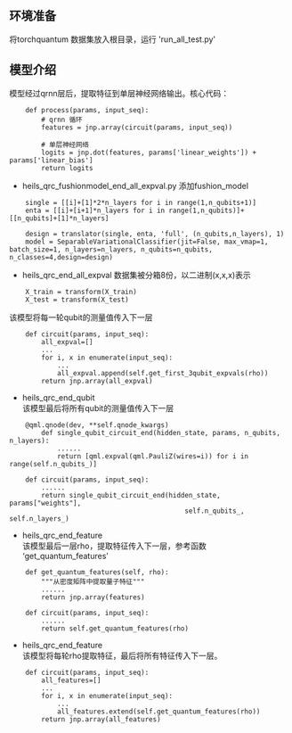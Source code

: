 ## 环境准备
  将torchquantum 数据集放入根目录，运行 'run_all_test.py'

## 模型介绍

  模型经过qrnn层后，提取特征到单层神经网络输出。核心代码： 
```
    def process(params, input_seq):
        # qrnn 循环
        features = jnp.array(circuit(params, input_seq))
        
        # 单层神经网络
        logits = jnp.dot(features, params['linear_weights']) + params['linear_bias']
        return logits
```
- heils_qrc_fushionmodel_end_all_expval.py
    添加fushion_model
``` 
    single = [[i]+[1]*2*n_layers for i in range(1,n_qubits+1)]
    enta = [[i]+[i+1]*n_layers for i in range(1,n_qubits)]+[[n_qubits]+[1]*n_layers]

    design = translator(single, enta, 'full', (n_qubits,n_layers), 1)
    model = SeparableVariationalClassifier(jit=False, max_vmap=1, batch_size=1, n_layers=n_layers, n_qubits=n_qubits, n_classes=4,design=design)
``` 
- heils_qrc_end_all_expval
    数据集被分箱8份，以二进制(x,x,x)表示
``` 
    X_train = transform(X_train)
    X_test = transform(X_test)
``` 

   该模型将每一轮qubit的测量值传入下一层  
``` 
    def circuit(params, input_seq):
        all_expval=[]
        ...
        for i, x in enumerate(input_seq):
            ...
            all_expval.append(self.get_first_3qubit_expvals(rho))
        return jnp.array(all_expval)
```
- heils_qrc_end_qubit  
    该模型最后将所有qubit的测量值传入下一层  
```
    @qml.qnode(dev, **self.qnode_kwargs)
        def single_qubit_circuit_end(hidden_state, params, n_qubits, n_layers):
            ......
            return [qml.expval(qml.PauliZ(wires=i)) for i in range(self.n_qubits_)]
            
    def circuit(params, input_seq):
        ......
        return single_qubit_circuit_end(hidden_state, params["weights"],
                                            self.n_qubits_, self.n_layers_)
```
- heils_qrc_end_feature  
    该模型最后一层rho，提取特征传入下一层，参考函数 ‘get_quantum_features’
```
    def get_quantum_features(self, rho):
        """从密度矩阵中提取量子特征"""
        ......
        return jnp.array(features)

    def circuit(params, input_seq):
        ......
        return self.get_quantum_features(rho)
```
- heils_qrc_end_feature  
    该模型将每轮rho提取特征，最后将所有特征传入下一层。
```
    def circuit(params, input_seq):
        all_features=[]
        ...
        for i, x in enumerate(input_seq):
            ...
            all_features.extend(self.get_quantum_features(rho))
        return jnp.array(all_features)

```